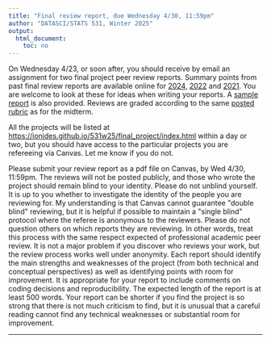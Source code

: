 ```yaml
---
title: "Final review report, due Wednesday 4/30, 11:59pm"
author: "DATASCI/STATS 531, Winter 2025"
output:
  html_document:
    toc: no
---
```


On Wednesday 4/23, or soon after, you should receive by email an assignment for two final project peer review reports. Summary points from past final review reports are available online for  [2024](https://ionides.github.io/531w24/final_project/), [2022](https://ionides.github.io/531w22/final_project/) and [2021](https://ionides.github.io/531w21/final_project/). You are welcome to look at these for ideas when writing your reports. A [sample report](sample-final-peer-review/main.pdf) is also provided. Reviews are graded according to the same [posted rubric](../rubric_midterm_review.html) as for the midterm.

All the projects will be listed at https://ionides.github.io/531w25/final_project/index.html within a day or two, but you should have access to the particular projects you are refereeing via Canvas. Let me know if you do not.

Please submit your review report as a pdf file on Canvas, by  Wed 4/30, 11:59pm. The reviews will not be posted publicly, and those who wrote the project should remain blind to your identity. Please do not unblind yourself. It is up to you whether to investigate the identity of the people you are reviewing for. My understanding is that Canvas cannot guarantee "double blind" reviewing, but it is helpful if possible to maintain a "single blind" protocol where the referee is anonymous to the reviewers. Please do not question others on which reports they are reviewing. In other words, treat this process with the same respect expected of professional academic peer review. It is not a major problem if you discover who reviews your work, but the review process works well under anonymity. Each report should identify the main strengths and weaknesses of the project (from both technical and conceptual perspectives) as well as identifying points with room for improvement. It is appropriate for your report to include comments on coding decisions and reproducibility. The expected length of the report is at least 500 words. Your report can be shorter if you find the project is so strong that there is not much criticism to find, but it is unusual that a careful reading cannot find any technical weaknesses or substantial room for improvement.


------------
